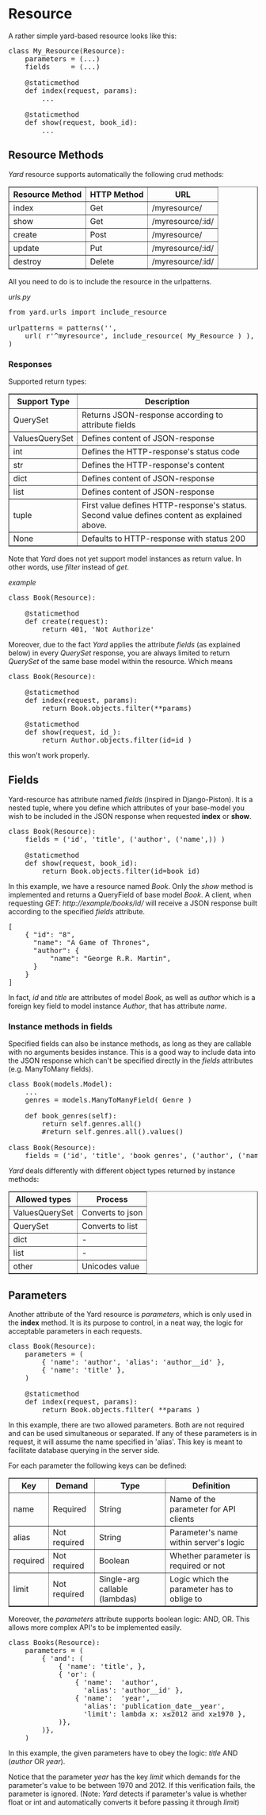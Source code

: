 # Resource

A rather simple yard-based resource looks like this:

<pre>
class My_Resource(Resource):
    parameters = (...)
    fields     = (...)

    @staticmethod
    def index(request, params):
        ...

    @staticmethod
    def show(request, book_id):
        ...
</pre>

## Resource Methods

*Yard* resource supports automatically the following crud methods:

<table border="1">
    <tr>
        <th>Resource Method</th>
        <th>HTTP Method</th>
        <th>URL</th>
    </tr>
    <tr>
        <td>index</td>
        <td>Get</td>
        <td>/myresource/</td>
    </tr>
    <tr>
        <td>show</td>
        <td>Get</td>
        <td>/myresource/:id/</td>
    </tr>
    <tr>
        <td>create</td>
        <td>Post</td>
        <td>/myresource/</td>
    </tr>
    <tr>
        <td>update</td>
        <td>Put</td>
        <td>/myresource/:id/</td>
    </tr>
    <tr>
        <td>destroy</td>
        <td>Delete</td>
        <td>/myresource/:id/</td>
    </tr>
</table>

All you need to do is to include the resource in the urlpatterns.

*urls.py*
<pre>
from yard.urls import include_resource

urlpatterns = patterns('',
    url( r'^myresource', include_resource( My_Resource ) ),
)
</pre>

### Responses

Supported return types:

<table border="1">
    <tr>
        <th>Support Type</th>
        <th>Description</th>
    </tr>
    <tr>
        <td>QuerySet</td>
        <td>Returns JSON-response according to attribute fields</td>
    </tr>
    <tr>
        <td>ValuesQuerySet</td>
        <td>Defines content of JSON-response</td>
    </tr>
    <tr>
        <td>int</td>
        <td>Defines the HTTP-response's status code</td>
    </tr>
    <tr>
        <td>str</td>
        <td>Defines the HTTP-response's content</td>
    </tr>
    <tr>
        <td>dict</td>
        <td>Defines content of JSON-response</td>
    </tr>
    <tr>
        <td>list</td>
        <td>Defines content of JSON-response</td>
    </tr>
    <tr>
        <td>tuple</td>
        <td>
            First value defines HTTP-response's status.
            Second value defines content as explained above.
        </td>
    </tr>
    <tr>
        <td>None</td>
        <td>Defaults to HTTP-response with status 200</td>
    </tr>
</table>

Note that *Yard* does not yet support model instances as return value. In other words, use *filter* instead of *get*. 

*example*
<pre>
class Book(Resource):

    @staticmethod
    def create(request):
        return 401, 'Not Authorize'
</pre>

Moreover, due to the fact *Yard* applies the attribute *fields* (as explained below) in every *QuerySet* response, you are always limited to return *QuerySet* of the same base model within the resource. Which means

<pre>
class Book(Resource):

    @staticmethod
    def index(request, params):
        return Book.objects.filter(**params)
    
    @staticmethod
    def show(request, id_):
        return Author.objects.filter(id=id_)
</pre>

this won't work properly.


## Fields

Yard-resource has attribute named *fields* (inspired in Django-Piston). It is a nested tuple, where you define which attributes of your base-model you wish to be included in the JSON response when requested **index** or **show**.

<pre>
class Book(Resource):
    fields = ('id', 'title', ('author', ('name',)) )
    
    @staticmethod
    def show(request, book_id):
        return Book.objects.filter(id=book_id)
</pre>

In this example, we have a resource named *Book*. Only the *show* method is implemented and returns a QueryField of base model *Book*. A client, when requesting *GET: http://example/books/id/* will receive a JSON response built according to the specified *fields* attribute.

<pre>
[ 
    { "id": "8",
      "name": "A Game of Thrones",
      "author": {
          "name": "George R.R. Martin",
      }
    } 
]
</pre>

In fact, *id* and *title* are attributes of model *Book*, as well as *author* which is a foreign key field to model instance *Author*, that has attribute *name*.

### Instance methods in fields

Specified fields can also be instance methods, as long as they are callable with no arguments besides instance. This is a good way to include data into the JSON response which can't be specified directly in the *fields* attributes (e.g. ManyToMany fields).

<pre>
class Book(models.Model):
    ...
    genres = models.ManyToManyField( Genre )
    
    def book_genres(self):
        return self.genres.all()
        #return self.genres.all().values()

class Book(Resource):
    fields = ('id', 'title', 'book_genres', ('author', ('name',)) )
</pre>

*Yard* deals differently with different object types returned by instance methods:

<table border="1">
    <tr>
        <th>Allowed types</th>
        <th>Process</th>
    </tr>
    <tr>
        <td>ValuesQuerySet</td>
        <td>Converts to json</td>
    </tr>
    <tr>
        <td>QuerySet</td>
        <td>Converts to list</td>
    </tr>
    <tr>
        <td>dict</td>
        <td> - </td>
    </tr>
    <tr>
        <td>list</td>
        <td> - </td>
    </tr>
    <tr>
        <td>other</td>
        <td>Unicodes value</td>
    </tr>
</table>


## Parameters

Another attribute of the Yard resource is *parameters*, which is only used in the **index** method. It is its purpose to control, in a neat way, the logic for acceptable parameters in each requests.

<pre>
class Book(Resource):
    parameters = (
        { 'name': 'author', 'alias': 'author__id' },
        { 'name': 'title' },
    )

    @staticmethod
    def index(request, params):
        return Book.objects.filter( **params )
</pre>

In this example, there are two allowed parameters. Both are not required and can be used simultaneous or separated. If any of these parameters is in request, it will assume the name specified in 'alias'. This key is meant to facilitate database querying in the server side.

For each parameter the following keys can be defined:

<table border="1">
    <tr>
        <th>Key</th>
        <th>Demand</th>
        <th>Type</th>
        <th>Definition</th>
    </tr>
    <tr>
        <td>name</td>
        <td>Required</td>
        <td>String</td>
        <td>Name of the parameter for API clients</td>
    </tr>
    <tr>
        <td>alias</td>
        <td>Not required</td>
        <td>String</td>
        <td>Parameter's name within server's logic</td>
    </tr>
    <tr>
        <td>required</td>
        <td>Not required</td>
        <td>Boolean</td>
        <td>Whether parameter is required or not</td>
    </tr>
    <tr>
        <td>limit</td>
        <td>Not required</td>
        <td>Single-arg callable (lambdas)</td>
        <td>Logic which the parameter has to oblige to</td>
    </tr>
</table>

Moreover, the *parameters* attribute supports boolean logic: AND, OR. This allows more complex API's to be implemented easily.

<pre>
class Books(Resource):
    parameters = (
        { 'and': (
            { 'name': 'title', },
            { 'or': (
                { 'name':  'author', 
                  'alias': 'author__id' },                                      
                { 'name':  'year',
                  'alias': 'publication_date__year',
                  'limit': lambda x: x&le;2012 and x&ge;1970 }, 
            )}, 
        )}, 
    )
</pre>

In this example, the given parameters have to obey the logic: *title* AND (*author* OR *year*). 

Notice that the parameter *year* has the key *limit* which demands for the parameter's value to be between 1970 and 2012. If this verification fails, the parameter is ignored. (Note: *Yard* detects if parameter's value is whether float or int and automatically converts it before passing it through *limit*)

